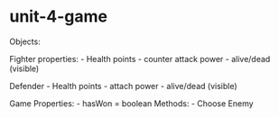 # unit-4-game

Objects:

Fighter
    properties:
        - Health points
        - counter attack power
        - alive/dead (visible)

Defender
        - Health points
        - attach power
        - alive/dead (visible)

Game
    Properties:
        - hasWon = boolean
    Methods:
        - Choose Enemy

